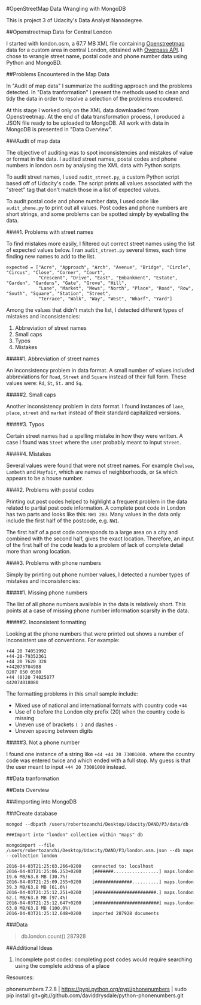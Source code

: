#OpenStreetMap Data Wrangling with MongoDB

This is project 3 of Udacity's Data Analyst Nanodegree.

##Openstreetmap Data for Central London

I started with london.osm, a 67.7 MB XML file containing [Openstreetmap](https://www.openstreetmap.org) data for a custom area in central London, obtained with [Overpass API](http://overpass-api.de/query_form.html). I chose to wrangle street name, postal code and phone number data using Python and MongoBD.

##Problems Encountered in the Map Data

In "Audit of map data" I summarize the auditing approach and the problems detected. In "Data tranformation" I present the methods used to clean and tidy the data in order to resolve a selection of the problems encoutered.

At this stage I worked only on the XML data downloaded from Openstreetmap. At the end of data transformation process, I produced a JSON file ready to be uploaded to MongoDB. All work with data in MongoDB is presented in "Data Overview".

###Audit of map data

The objective of auditing was to spot inconsistencies and mistakes of value or format in the data. I audited street names, postal codes and phone numbers in london.osm by analysing the XML data with Python scripts. 

To audit street names, I used ```audit_street.py```, a custom Python script based off of Udacity's code. The script prints all values associated with the "street" tag that don't match those in a list of expected values.

To audit postal code and phone number data, I used code like ```audit_phone.py``` to print out all values. Post codes and phone numbers are short strings, and some problems can be spotted simply by eyeballing the data.

####1. Problems with street names

To find mistakes more easily, I filtered out correct street names using the list of expected values below. I ran ```audit_street.py``` several times, each time finding new names to add to the list.

```
expected = ["Acre", "Approach", "Arch", "Avenue", "Bridge", "Circle", "Circus", "Close", "Corner", "Court",
            "Crescent", "Drive", "East", "Embankment", "Estate", "Garden", "Gardens", "Gate", "Grove", "Hill",
            "Lane", "Market", "Mews", "North", "Place", "Road", "Row", "South", "Square", "Station", "Street",
            "Terrace", "Walk", "Way", "West", "Wharf", "Yard"]
```

Among the values that didn't match the list, I detected different types of mistakes and inconsistencies:

1. Abbreviation of street names
2. Small caps
3. Typos
4. Mistakes

#####1. Abbreviation of street names

An inconsistency problem in data format. A small number of values included abbreviations for ```Road```, ```Street``` and ```Square``` instead of their full form. These values were: ```Rd```, ```St```, ```St.``` and ```Sq```.

#####2. Small caps

Another inconsistency problem in data format. I found instances of ```lane```, ```place```, ```street``` and ```market``` instead of their standard capitalized versions.

#####3. Typos

Certain street names had a spelling mistake in how they were written. A case I found was ```Steet``` where the user probably meant to input ```Street```.

#####4. Mistakes

Several values were found that were not street names. For example ```Chelsea```, ```Lambeth``` and ```Mayfair```, which are names of neighborhoods, or ```5A``` which appears to be a house number.

####2. Problems with postal codes

Printing out post codes helped to highlight a frequent problem in the data related to partial post code information. A complete post code in London has two parts and looks like this: ```NW1 2BU```. Many values in the data only include the first half of the postcode, e.g. ```NW1```.

The first half of a post code corresponds to a large area on a city and combined with the second half, gives the exact location. Therefore, an input of the first half of the code leads to a problem of lack of complete detail more than wrong location.

####3. Problems with phone numbers

Simply by printing out phone number values, I detected a number types of mistakes and inconsistencies:

#####1. Missing phone numbers

The list of all phone numbers available in the data is relatively short. This points at a case of missing phone number information scarsity in the data.

#####2. Inconsistent formatting

Looking at the phone numbers that were printed out shows a number of inconsistent use of conventions. For example: 

```
+44 20 74051992
+44-20-79352361
+44 20 7620 328
+442073704988
0207 850 0500
+44 (0)20 74025077
442074018080
```

The formatting problems in this small sample include:
- Mixed use of national and international formats with country code ```+44```
- Use of ```0``` before the London city prefix (20) when the country code is missing
- Uneven use of brackets ```( )``` and dashes ```-```
- Uneven spacing between digits

#####3. Not a phone number

I found one instance of a string like ```+44 +44 20 73001000.``` where the country code was entered twice and which ended with a full stop. My guess is that the user meant to input ```+44 20 73001000``` instead.

##Data tranformation


##Data Overview

###Importing into MongoDB

###Create database
```
mongod --dbpath /users/robertozanchi/Desktop/Udacity/DAND/P3/data/db
```

```
###Import into "london" collection within "maps" db
```
```
mongoimport --file /users/robertozanchi/Desktop/Udacity/DAND/P3/london.osm.json --db maps --collection london
```

```
2016-04-03T21:25:03.266+0200	connected to: localhost
2016-04-03T21:25:06.253+0200	[#######.................] maps.london	19.6 MB/63.8 MB (30.7%)
2016-04-03T21:25:09.255+0200	[##############..........] maps.london	39.3 MB/63.8 MB (61.6%)
2016-04-03T21:25:12.251+0200	[#######################.] maps.london	62.1 MB/63.8 MB (97.4%)
2016-04-03T21:25:12.647+0200	[########################] maps.london	63.8 MB/63.8 MB (100.0%)
2016-04-03T21:25:12.648+0200	imported 287928 documents
```

###Data

> db.london.count()
287928


##Additional Ideas

1. Incomplete post codes: completing post codes would require searching using the complete address of a place

Resources:

phonenumbers 7.2.8 | https://pypi.python.org/pypi/phonenumbers | 
sudo pip install git+git://github.com/daviddrysdale/python-phonenumbers.git